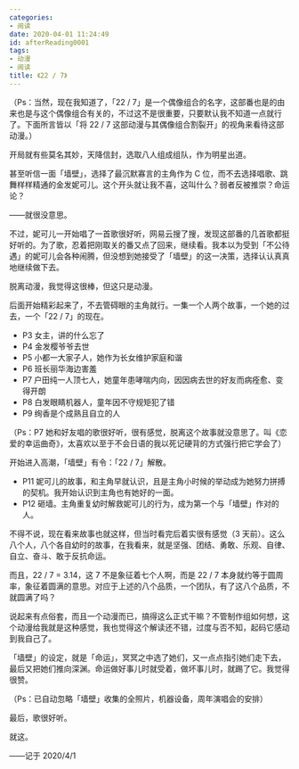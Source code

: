 ```yaml
---
categories:
- 阅读
date: 2020-04-01 11:24:49
id: afterReading0001
tags:
- 动漫
- 阅读
title: 《22 / 7》
---
```


（Ps：当然，现在我知道了，「22 / 7」是一个偶像组合的名字，这部番也是的由来也是与这个偶像组合有关的，不过这不是很重要，只要默认我不知道一点就行了。下面所言皆以「将 22 / 7 这部动漫与其偶像组合割裂开」的视角来看待这部动漫。）

开局就有些莫名其妙，天降信封，选取八人组成组队，作为明星出道。

甚至听信一面「墙壁」，选择了最沉默寡言的主角作为 C 位，而不去选择唱歌、跳舞样样精通的金发妮可儿。这个开头就让我不喜，这叫什么？弱者反被推崇？命运论？

——就很没意思。

不过，妮可儿一开始唱了一首歌很好听，网易云搜了搜，发现这部番的几首歌都挺好听的。为了歌，忍着把刚取关的番又点了回来，继续看。我本以为受到「不公待遇」的妮可儿会各种闹腾，但没想到她接受了「墙壁」的这一决策，选择认认真真地继续做下去。

脱离动漫，我觉得这很棒，但这只是动漫。

后面开始精彩起来了，不去管碍眼的主角就行。一集一个人两个故事，一个她的过去，一个「22 / 7」的现在。

- P3 女主，讲的什么忘了
- P4 金发樱爷爷去世
- P5 小都一大家子人，她作为长女维护家庭和谐
- P6 班长丽华海边害羞
- P7 户田纯一人顶七人，她童年患哮喘内向，因因病去世的好友而病痊愈、变得开朗
- P8 白发眼睛机器人，童年因不守规矩犯了错
- P9 绚香是个成熟且自立的人

（Ps：P7 她和好友唱的歌很好听，很有感觉，脱离这个故事就没意思了。叫《恋爱的幸运曲奇》，太喜欢以至于不会日语的我以死记硬背的方式强行把它学会了）

开始进入高潮，「墙壁」有令：「22 / 7」解散。

<!-- more -->

- P11 妮可儿的故事，和主角早就认识，且是主角小时候的举动成为她努力拼搏的契机。我开始认识到主角也有她好的一面。
- P12 砸墙。主角重复幼时解救妮可儿的行为，成为第一个与「墙壁」作对的人。

不得不说，现在看来故事也就这样，但当时看完后着实很有感觉（3 天前）。这么八个人，八个各自幼时的故事，在我看来，就是坚强、团结、勇敢、乐观、自律、自立、奋斗、敢于反抗命运。

而且，22 / 7 = 3.14，这 7 不是象征着七个人啊，而是 22 / 7 本身就约等于圆周率，象征着圆满的意思。对应于上述的八个品质，一个团队，有了这八个品质，不就圆满了吗？

说起来有点俗套，而且一个动漫而已，搞得这么正式干嘛？不管制作组如何想，这个动漫给我就是这种感觉，我也觉得这个解读还不错，过度与否不知，起码它感动到我自己了。

「墙壁」的设定，就是「命运」，冥冥之中选了她们，又一点点指引她们走下去，最后又把她们推向深渊。命运做好事儿时就受着，做坏事儿时，就踢了它。我觉得很赞。

（Ps：已自动忽略「墙壁」收集的全照片，机器设备，周年演唱会的安排）

最后，歌很好听。

就这。

——记于 2020/4/1
